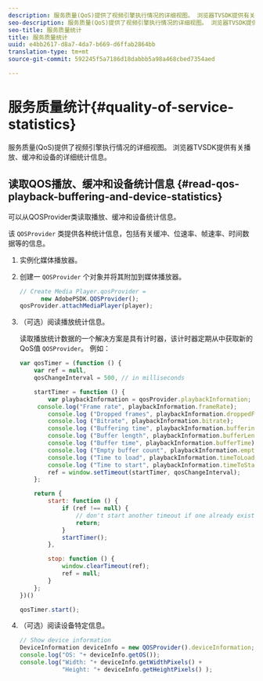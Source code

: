 ```yaml
---
description: 服务质量(QoS)提供了视频引擎执行情况的详细视图。 浏览器TVSDK提供有关播放、缓冲和设备的详细统计信息。
seo-description: 服务质量(QoS)提供了视频引擎执行情况的详细视图。 浏览器TVSDK提供有关播放、缓冲和设备的详细统计信息。
seo-title: 服务质量统计
title: 服务质量统计
uuid: e4bb2617-d8a7-4da7-b669-d6ffab2864bb
translation-type: tm+mt
source-git-commit: 592245f5a7186d18dabbb5a98a468cbed7354aed

---
```



# 服务质量统计{#quality-of-service-statistics}

服务质量(QoS)提供了视频引擎执行情况的详细视图。 浏览器TVSDK提供有关播放、缓冲和设备的详细统计信息。

## 读取QOS播放、缓冲和设备统计信息 {#read-qos-playback-buffering-and-device-statistics}

可以从QOSProvider类读取播放、缓冲和设备统计信息。

该 `QOSProvider` 类提供各种统计信息，包括有关缓冲、位速率、帧速率、时间数据等的信息。

1. 实例化媒体播放器。
1. 创建一 `QOSProvider` 个对象并将其附加到媒体播放器。

   ```js
   // Create Media Player.qosProvider =  
         new AdobePSDK.QOSProvider(); 
   qosProvider.attachMediaPlayer(player);
   ```

1. （可选）阅读播放统计信息。

   读取播放统计数据的一个解决方案是具有计时器，该计时器定期从中获取新的QoS值 `QOSProvider`。 例如：

   ```js
   var qosTimer = (function () { 
       var ref = null, 
       qosChangeInterval = 500, // in milliseconds 
   
       startTimer = function () { 
           var playbackInformation = qosProvider.playbackInformation; 
        console.log("Frame rate", playbackInformation.frameRate); 
           console.log ("Dropped frames", playbackInformation.droppedFrameCount); 
           console.log ("Bitrate", playbackInformation.bitrate); 
           console.log ("Buffering time", playbackInformation.bufferingTime); 
           console.log ("Buffer length", playbackInformation.bufferLength); 
           console.log ("Buffer time", playbackInformation.bufferTime); 
           console.log ("Empty buffer count", playbackInformation.emptyBufferCount); 
           console.log ("Time to load", playbackInformation.timeToLoad); 
           console.log ("Time to start", playbackInformation.timeToStart); 
           ref = window.setTimeout(startTimer, qosChangeInterval); 
       }; 
   
       return { 
           start: function () { 
               if (ref !== null) { 
                   // don't start another timeout if one already exists. 
                   return; 
               } 
               startTimer(); 
           }, 
   
           stop: function () { 
               window.clearTimeout(ref); 
               ref = null; 
           } 
       };  
   })() 
   
   qosTimer.start(); 
   ```

1. （可选）阅读设备特定信息。

   ```js
   // Show device information 
   DeviceInformation deviceInfo = new QOSProvider().deviceInformation; 
   console.log("OS: "+ deviceInfo.getOS()); 
   console.log("Width: "+ deviceInfo.getWidthPixels() +  
               "Height: "+ deviceInfo.getHeightPixels() );
   ```
